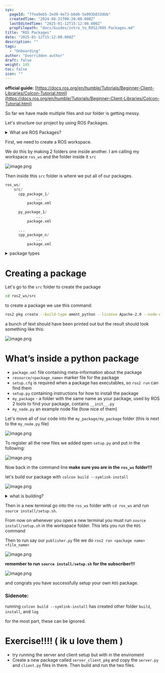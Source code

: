 ```yaml
---
sys:
  pageId: "7fea9eb5-2ed9-4e73-b6d6-5e093b833dbb"
  createdTime: "2024-08-21T00:28:00.000Z"
  lastEditedTime: "2025-01-12T15:12:00.000Z"
  propFilepath: "docs/Guides/intro_to_ROS2/ROS Packages.md"
title: "ROS Packages"
date: "2025-01-12T15:12:00.000Z"
description: ""
tags:
  - "Onboarding"
author: "Overridden author"
draft: false
weight: 145
toc: false
icon: ""
---
```


**official guide:** [https://docs.ros.org/en/humble/Tutorials/Beginner-Client-Libraries/Colcon-Tutorial.html](https://docs.ros.org/en/humble/Tutorials/Beginner-Client-Libraries/Colcon-Tutorial.html)

So far we have made multiple files and our folder is getting messy.

Let's structure our project by using ROS Packages.

<details>

<summary>What are ROS Packages?</summary>

ROS Packages are, as the name implies, packages of code that are highly sharable between ROS developers.

They consist of a folder, `package.xml` file, and source code

```python
      cpp_package_1/
		      ... imagine much code files here ..
          package.xml
```

</details>

First, we need to create a ROS workspace.

We do this by making 2 folders one inside another. I am calling my workspace `ros_ws` and the folder inside it `src`

![image.png](https://prod-files-secure.s3.us-west-2.amazonaws.com/d518164a-d88e-44d1-a4ee-3adb3bd8bce0/70706947-fd18-4537-a67b-e12946812d31/image.png?X-Amz-Algorithm=AWS4-HMAC-SHA256&X-Amz-Content-Sha256=UNSIGNED-PAYLOAD&X-Amz-Credential=ASIAZI2LB466R3EKP26Y%2F20250706%2Fus-west-2%2Fs3%2Faws4_request&X-Amz-Date=20250706T190249Z&X-Amz-Expires=3600&X-Amz-Security-Token=IQoJb3JpZ2luX2VjEFoaCXVzLXdlc3QtMiJIMEYCIQDMXFp0%2BqFT4vyvc5xDnI6o3StHYuae2Okyf2XuqXtNSwIhAPlZfBT8msadaECv0MUE%2BKqH6Z4N8u6oWIDVFNiAFmZ1Kv8DCGMQABoMNjM3NDIzMTgzODA1Igzy2l1NiOlrCqGrcgEq3ANdC%2BWNYOOHG15NO5dFO8Hr87rmhbMzIf3Epq8DOEC2TuTQNuI86GVJULFTN9wyA6ANvL7qJYKa%2F4UOCXAgrmU0eDIj0NQelGuEpExwv1k0oGVKm1uN7rPdJQ8mrep29%2FW1DkDlMiPoIJ97HzI0ECNlClxFs6TbjCo6zqUuHt%2FM36dlBFfVji4zFJxKY%2F271R4anZm7R9Hugp6dkB4zgtu4ZKvilTwtgqm%2Fnb28eNu7CLjtvZRZ8ah%2Fv2afoG2dA7vHk0LWQCfH3dtJxX0GTMJQI50gNRHRWhuJTsGmLA9uhpf1gwCY8oC01%2BWohmLC78yVOQsUKXLNzzbLuxIJrWaVSSUGLJ4VPKJ3BC5wYzc1PAgMRzkG9pkVm45wV2qx1lCB%2BnTAQq%2FkOJuXQr4BH8ypCMtk8SSUGuEfvhVBg8zD4TKyDWuXF1oCKrxUftm1iIANLB8ThIf7m1MoUm6OJF4fTjCTTN0FRzf6y9SFtA9Jl4r%2BM5pshKuTlWJcZOx7k%2BoCLBKzawHufOv7MUfvtg31ZexIXzzc8qjjR15TNVAOWO2H%2BRvMX341jEPTD1YTxPpM6EWp1Eqjpv5mq822MgyRFVcaeRUM5XpiIwS11UviF3Catsv%2Fjjijy0xN8DCv9KrDBjqkAZXVviR%2BSTvQSqBf93GqbjrnMsPatzRAjS0X8Nup6c3gNL4y2WrpVlzsRwABQIJ7WjBTjzGbuzbt7Vf7%2FSr3%2BgMdyYvafU7%2FpDW6JJw5Y227Vt1vg3gwXLa3diHcMfpnRT6DkHcyCXQYcoxrCQvW1EVpcYbgEmh9rRGXjsRyf5YsMbDKlmgw2TnGpT5URxH8ixt%2Fj6aWqZL%2BV6rFuDb1ZOMUNqml&X-Amz-Signature=e82fe18a7e0e88e92ed4283cf1d1020d249dc3a9aa4b6b313c9646c4f4b729ea&X-Amz-SignedHeaders=host&x-amz-checksum-mode=ENABLED&x-id=GetObject)

Then inside this `src` folder is where we put all of our packages.

```python
ros_ws/
    src/
      cpp_package_1/
		      ...
          package.xml

      py_package_1/
		      ...
          package.xml

      ...
      cpp_package_n/
		      ...
          package.xml

```

<details>

<summary>package types</summary>

packages can be either `C++` or python.

the intern file structure is different for each but for this guide we will stick to creating python packages

</details>

# Creating a package

Let's go to the `src` folder to create the package

```bash
cd ros2_ws/src
```

to create a package we use this command:

```bash
ros2 pkg create --build-type ament_python --license Apache-2.0 --node-name my_node my_package
```

a bunch of text should have been printed out but the result should look something like this:

![image.png](https://prod-files-secure.s3.us-west-2.amazonaws.com/d518164a-d88e-44d1-a4ee-3adb3bd8bce0/e6cf1e3f-8512-4a3e-b131-079f800bf3e8/image.png?X-Amz-Algorithm=AWS4-HMAC-SHA256&X-Amz-Content-Sha256=UNSIGNED-PAYLOAD&X-Amz-Credential=ASIAZI2LB466R3EKP26Y%2F20250706%2Fus-west-2%2Fs3%2Faws4_request&X-Amz-Date=20250706T190249Z&X-Amz-Expires=3600&X-Amz-Security-Token=IQoJb3JpZ2luX2VjEFoaCXVzLXdlc3QtMiJIMEYCIQDMXFp0%2BqFT4vyvc5xDnI6o3StHYuae2Okyf2XuqXtNSwIhAPlZfBT8msadaECv0MUE%2BKqH6Z4N8u6oWIDVFNiAFmZ1Kv8DCGMQABoMNjM3NDIzMTgzODA1Igzy2l1NiOlrCqGrcgEq3ANdC%2BWNYOOHG15NO5dFO8Hr87rmhbMzIf3Epq8DOEC2TuTQNuI86GVJULFTN9wyA6ANvL7qJYKa%2F4UOCXAgrmU0eDIj0NQelGuEpExwv1k0oGVKm1uN7rPdJQ8mrep29%2FW1DkDlMiPoIJ97HzI0ECNlClxFs6TbjCo6zqUuHt%2FM36dlBFfVji4zFJxKY%2F271R4anZm7R9Hugp6dkB4zgtu4ZKvilTwtgqm%2Fnb28eNu7CLjtvZRZ8ah%2Fv2afoG2dA7vHk0LWQCfH3dtJxX0GTMJQI50gNRHRWhuJTsGmLA9uhpf1gwCY8oC01%2BWohmLC78yVOQsUKXLNzzbLuxIJrWaVSSUGLJ4VPKJ3BC5wYzc1PAgMRzkG9pkVm45wV2qx1lCB%2BnTAQq%2FkOJuXQr4BH8ypCMtk8SSUGuEfvhVBg8zD4TKyDWuXF1oCKrxUftm1iIANLB8ThIf7m1MoUm6OJF4fTjCTTN0FRzf6y9SFtA9Jl4r%2BM5pshKuTlWJcZOx7k%2BoCLBKzawHufOv7MUfvtg31ZexIXzzc8qjjR15TNVAOWO2H%2BRvMX341jEPTD1YTxPpM6EWp1Eqjpv5mq822MgyRFVcaeRUM5XpiIwS11UviF3Catsv%2Fjjijy0xN8DCv9KrDBjqkAZXVviR%2BSTvQSqBf93GqbjrnMsPatzRAjS0X8Nup6c3gNL4y2WrpVlzsRwABQIJ7WjBTjzGbuzbt7Vf7%2FSr3%2BgMdyYvafU7%2FpDW6JJw5Y227Vt1vg3gwXLa3diHcMfpnRT6DkHcyCXQYcoxrCQvW1EVpcYbgEmh9rRGXjsRyf5YsMbDKlmgw2TnGpT5URxH8ixt%2Fj6aWqZL%2BV6rFuDb1ZOMUNqml&X-Amz-Signature=85f388536eba5697c08584273945cdd2218e6050a577d021b766804ff33a7cb9&X-Amz-SignedHeaders=host&x-amz-checksum-mode=ENABLED&x-id=GetObject)

# What’s inside a python package

- `package.xml` file containing meta-information about the package
- `resource/<package_name>` marker file for the package
- `setup.cfg` is required when a package has executables, so `ros2 run` can find them
- `setup.py` containing instructions for how to install the package
- `my_package` - a folder with the same name as your package, used by ROS 2 tools to find your package, contains `__init__.py`
- `my_node.py` an example node file (how nice of them)

Let's move all of our code into the `my_package/my_package` folder (this is next to the `my_node.py` file)

![image.png](https://prod-files-secure.s3.us-west-2.amazonaws.com/d518164a-d88e-44d1-a4ee-3adb3bd8bce0/9ce58f11-0da9-4d3e-b86d-506a9685d378/image.png?X-Amz-Algorithm=AWS4-HMAC-SHA256&X-Amz-Content-Sha256=UNSIGNED-PAYLOAD&X-Amz-Credential=ASIAZI2LB466R3EKP26Y%2F20250706%2Fus-west-2%2Fs3%2Faws4_request&X-Amz-Date=20250706T190249Z&X-Amz-Expires=3600&X-Amz-Security-Token=IQoJb3JpZ2luX2VjEFoaCXVzLXdlc3QtMiJIMEYCIQDMXFp0%2BqFT4vyvc5xDnI6o3StHYuae2Okyf2XuqXtNSwIhAPlZfBT8msadaECv0MUE%2BKqH6Z4N8u6oWIDVFNiAFmZ1Kv8DCGMQABoMNjM3NDIzMTgzODA1Igzy2l1NiOlrCqGrcgEq3ANdC%2BWNYOOHG15NO5dFO8Hr87rmhbMzIf3Epq8DOEC2TuTQNuI86GVJULFTN9wyA6ANvL7qJYKa%2F4UOCXAgrmU0eDIj0NQelGuEpExwv1k0oGVKm1uN7rPdJQ8mrep29%2FW1DkDlMiPoIJ97HzI0ECNlClxFs6TbjCo6zqUuHt%2FM36dlBFfVji4zFJxKY%2F271R4anZm7R9Hugp6dkB4zgtu4ZKvilTwtgqm%2Fnb28eNu7CLjtvZRZ8ah%2Fv2afoG2dA7vHk0LWQCfH3dtJxX0GTMJQI50gNRHRWhuJTsGmLA9uhpf1gwCY8oC01%2BWohmLC78yVOQsUKXLNzzbLuxIJrWaVSSUGLJ4VPKJ3BC5wYzc1PAgMRzkG9pkVm45wV2qx1lCB%2BnTAQq%2FkOJuXQr4BH8ypCMtk8SSUGuEfvhVBg8zD4TKyDWuXF1oCKrxUftm1iIANLB8ThIf7m1MoUm6OJF4fTjCTTN0FRzf6y9SFtA9Jl4r%2BM5pshKuTlWJcZOx7k%2BoCLBKzawHufOv7MUfvtg31ZexIXzzc8qjjR15TNVAOWO2H%2BRvMX341jEPTD1YTxPpM6EWp1Eqjpv5mq822MgyRFVcaeRUM5XpiIwS11UviF3Catsv%2Fjjijy0xN8DCv9KrDBjqkAZXVviR%2BSTvQSqBf93GqbjrnMsPatzRAjS0X8Nup6c3gNL4y2WrpVlzsRwABQIJ7WjBTjzGbuzbt7Vf7%2FSr3%2BgMdyYvafU7%2FpDW6JJw5Y227Vt1vg3gwXLa3diHcMfpnRT6DkHcyCXQYcoxrCQvW1EVpcYbgEmh9rRGXjsRyf5YsMbDKlmgw2TnGpT5URxH8ixt%2Fj6aWqZL%2BV6rFuDb1ZOMUNqml&X-Amz-Signature=b1b6929b8e6e5d743f49ad69a4461fc2f2ec51d9a47e700a072179fa90532b45&X-Amz-SignedHeaders=host&x-amz-checksum-mode=ENABLED&x-id=GetObject)

To register all the new files we added open `setup.py` and put in the following:

![image.png](https://prod-files-secure.s3.us-west-2.amazonaws.com/d518164a-d88e-44d1-a4ee-3adb3bd8bce0/1cd7c262-4cae-4496-9d75-c178537d24a2/image.png?X-Amz-Algorithm=AWS4-HMAC-SHA256&X-Amz-Content-Sha256=UNSIGNED-PAYLOAD&X-Amz-Credential=ASIAZI2LB466R3EKP26Y%2F20250706%2Fus-west-2%2Fs3%2Faws4_request&X-Amz-Date=20250706T190249Z&X-Amz-Expires=3600&X-Amz-Security-Token=IQoJb3JpZ2luX2VjEFoaCXVzLXdlc3QtMiJIMEYCIQDMXFp0%2BqFT4vyvc5xDnI6o3StHYuae2Okyf2XuqXtNSwIhAPlZfBT8msadaECv0MUE%2BKqH6Z4N8u6oWIDVFNiAFmZ1Kv8DCGMQABoMNjM3NDIzMTgzODA1Igzy2l1NiOlrCqGrcgEq3ANdC%2BWNYOOHG15NO5dFO8Hr87rmhbMzIf3Epq8DOEC2TuTQNuI86GVJULFTN9wyA6ANvL7qJYKa%2F4UOCXAgrmU0eDIj0NQelGuEpExwv1k0oGVKm1uN7rPdJQ8mrep29%2FW1DkDlMiPoIJ97HzI0ECNlClxFs6TbjCo6zqUuHt%2FM36dlBFfVji4zFJxKY%2F271R4anZm7R9Hugp6dkB4zgtu4ZKvilTwtgqm%2Fnb28eNu7CLjtvZRZ8ah%2Fv2afoG2dA7vHk0LWQCfH3dtJxX0GTMJQI50gNRHRWhuJTsGmLA9uhpf1gwCY8oC01%2BWohmLC78yVOQsUKXLNzzbLuxIJrWaVSSUGLJ4VPKJ3BC5wYzc1PAgMRzkG9pkVm45wV2qx1lCB%2BnTAQq%2FkOJuXQr4BH8ypCMtk8SSUGuEfvhVBg8zD4TKyDWuXF1oCKrxUftm1iIANLB8ThIf7m1MoUm6OJF4fTjCTTN0FRzf6y9SFtA9Jl4r%2BM5pshKuTlWJcZOx7k%2BoCLBKzawHufOv7MUfvtg31ZexIXzzc8qjjR15TNVAOWO2H%2BRvMX341jEPTD1YTxPpM6EWp1Eqjpv5mq822MgyRFVcaeRUM5XpiIwS11UviF3Catsv%2Fjjijy0xN8DCv9KrDBjqkAZXVviR%2BSTvQSqBf93GqbjrnMsPatzRAjS0X8Nup6c3gNL4y2WrpVlzsRwABQIJ7WjBTjzGbuzbt7Vf7%2FSr3%2BgMdyYvafU7%2FpDW6JJw5Y227Vt1vg3gwXLa3diHcMfpnRT6DkHcyCXQYcoxrCQvW1EVpcYbgEmh9rRGXjsRyf5YsMbDKlmgw2TnGpT5URxH8ixt%2Fj6aWqZL%2BV6rFuDb1ZOMUNqml&X-Amz-Signature=7c57578922551c61780af2c81361b824e56df6c08395413d6a9467bd152a8481&X-Amz-SignedHeaders=host&x-amz-checksum-mode=ENABLED&x-id=GetObject)

Now back in the command line **make sure you are in the** **`ros_ws`** **folder!!!**

let's build our package with `colcon build --symlink-install`

![image.png](https://prod-files-secure.s3.us-west-2.amazonaws.com/d518164a-d88e-44d1-a4ee-3adb3bd8bce0/2f2a0d27-b173-48fd-b189-5f5c0ce65619/image.png?X-Amz-Algorithm=AWS4-HMAC-SHA256&X-Amz-Content-Sha256=UNSIGNED-PAYLOAD&X-Amz-Credential=ASIAZI2LB466R3EKP26Y%2F20250706%2Fus-west-2%2Fs3%2Faws4_request&X-Amz-Date=20250706T190249Z&X-Amz-Expires=3600&X-Amz-Security-Token=IQoJb3JpZ2luX2VjEFoaCXVzLXdlc3QtMiJIMEYCIQDMXFp0%2BqFT4vyvc5xDnI6o3StHYuae2Okyf2XuqXtNSwIhAPlZfBT8msadaECv0MUE%2BKqH6Z4N8u6oWIDVFNiAFmZ1Kv8DCGMQABoMNjM3NDIzMTgzODA1Igzy2l1NiOlrCqGrcgEq3ANdC%2BWNYOOHG15NO5dFO8Hr87rmhbMzIf3Epq8DOEC2TuTQNuI86GVJULFTN9wyA6ANvL7qJYKa%2F4UOCXAgrmU0eDIj0NQelGuEpExwv1k0oGVKm1uN7rPdJQ8mrep29%2FW1DkDlMiPoIJ97HzI0ECNlClxFs6TbjCo6zqUuHt%2FM36dlBFfVji4zFJxKY%2F271R4anZm7R9Hugp6dkB4zgtu4ZKvilTwtgqm%2Fnb28eNu7CLjtvZRZ8ah%2Fv2afoG2dA7vHk0LWQCfH3dtJxX0GTMJQI50gNRHRWhuJTsGmLA9uhpf1gwCY8oC01%2BWohmLC78yVOQsUKXLNzzbLuxIJrWaVSSUGLJ4VPKJ3BC5wYzc1PAgMRzkG9pkVm45wV2qx1lCB%2BnTAQq%2FkOJuXQr4BH8ypCMtk8SSUGuEfvhVBg8zD4TKyDWuXF1oCKrxUftm1iIANLB8ThIf7m1MoUm6OJF4fTjCTTN0FRzf6y9SFtA9Jl4r%2BM5pshKuTlWJcZOx7k%2BoCLBKzawHufOv7MUfvtg31ZexIXzzc8qjjR15TNVAOWO2H%2BRvMX341jEPTD1YTxPpM6EWp1Eqjpv5mq822MgyRFVcaeRUM5XpiIwS11UviF3Catsv%2Fjjijy0xN8DCv9KrDBjqkAZXVviR%2BSTvQSqBf93GqbjrnMsPatzRAjS0X8Nup6c3gNL4y2WrpVlzsRwABQIJ7WjBTjzGbuzbt7Vf7%2FSr3%2BgMdyYvafU7%2FpDW6JJw5Y227Vt1vg3gwXLa3diHcMfpnRT6DkHcyCXQYcoxrCQvW1EVpcYbgEmh9rRGXjsRyf5YsMbDKlmgw2TnGpT5URxH8ixt%2Fj6aWqZL%2BV6rFuDb1ZOMUNqml&X-Amz-Signature=9288ffec3585a51f5c96d94de810937001805653e855e808594e364701bb4101&X-Amz-SignedHeaders=host&x-amz-checksum-mode=ENABLED&x-id=GetObject)

<details>

<summary>what is building?</summary>

if you are a CS major at Rose-Hulman you will learn the answer to this in CSSE132

but TLDR; is it combines all the code files into one program that can be run easily 

</details>

Then in a new terminal go into the `ros_ws` folder with `cd ros_ws` and run `source install/setup.sh`. 

From now on whenever you open a new terminal you must run `source install/setup.sh` in the workspace folder. This lets you run the `ROS` command

Then to run say our `publisher.py` file we do `ros2 run <package name> <file_name>`

![image.png](https://prod-files-secure.s3.us-west-2.amazonaws.com/d518164a-d88e-44d1-a4ee-3adb3bd8bce0/4f4b1219-3a44-4632-aa0a-ce3471699f59/image.png?X-Amz-Algorithm=AWS4-HMAC-SHA256&X-Amz-Content-Sha256=UNSIGNED-PAYLOAD&X-Amz-Credential=ASIAZI2LB466R3EKP26Y%2F20250706%2Fus-west-2%2Fs3%2Faws4_request&X-Amz-Date=20250706T190249Z&X-Amz-Expires=3600&X-Amz-Security-Token=IQoJb3JpZ2luX2VjEFoaCXVzLXdlc3QtMiJIMEYCIQDMXFp0%2BqFT4vyvc5xDnI6o3StHYuae2Okyf2XuqXtNSwIhAPlZfBT8msadaECv0MUE%2BKqH6Z4N8u6oWIDVFNiAFmZ1Kv8DCGMQABoMNjM3NDIzMTgzODA1Igzy2l1NiOlrCqGrcgEq3ANdC%2BWNYOOHG15NO5dFO8Hr87rmhbMzIf3Epq8DOEC2TuTQNuI86GVJULFTN9wyA6ANvL7qJYKa%2F4UOCXAgrmU0eDIj0NQelGuEpExwv1k0oGVKm1uN7rPdJQ8mrep29%2FW1DkDlMiPoIJ97HzI0ECNlClxFs6TbjCo6zqUuHt%2FM36dlBFfVji4zFJxKY%2F271R4anZm7R9Hugp6dkB4zgtu4ZKvilTwtgqm%2Fnb28eNu7CLjtvZRZ8ah%2Fv2afoG2dA7vHk0LWQCfH3dtJxX0GTMJQI50gNRHRWhuJTsGmLA9uhpf1gwCY8oC01%2BWohmLC78yVOQsUKXLNzzbLuxIJrWaVSSUGLJ4VPKJ3BC5wYzc1PAgMRzkG9pkVm45wV2qx1lCB%2BnTAQq%2FkOJuXQr4BH8ypCMtk8SSUGuEfvhVBg8zD4TKyDWuXF1oCKrxUftm1iIANLB8ThIf7m1MoUm6OJF4fTjCTTN0FRzf6y9SFtA9Jl4r%2BM5pshKuTlWJcZOx7k%2BoCLBKzawHufOv7MUfvtg31ZexIXzzc8qjjR15TNVAOWO2H%2BRvMX341jEPTD1YTxPpM6EWp1Eqjpv5mq822MgyRFVcaeRUM5XpiIwS11UviF3Catsv%2Fjjijy0xN8DCv9KrDBjqkAZXVviR%2BSTvQSqBf93GqbjrnMsPatzRAjS0X8Nup6c3gNL4y2WrpVlzsRwABQIJ7WjBTjzGbuzbt7Vf7%2FSr3%2BgMdyYvafU7%2FpDW6JJw5Y227Vt1vg3gwXLa3diHcMfpnRT6DkHcyCXQYcoxrCQvW1EVpcYbgEmh9rRGXjsRyf5YsMbDKlmgw2TnGpT5URxH8ixt%2Fj6aWqZL%2BV6rFuDb1ZOMUNqml&X-Amz-Signature=971344a3afde9faab7d4f9ad0a235d7688825c3a740157e94c4c978df4184d06&X-Amz-SignedHeaders=host&x-amz-checksum-mode=ENABLED&x-id=GetObject)

**remember to run** **`source install/setup.sh`** **for the subscriber!!!**

![image.png](https://prod-files-secure.s3.us-west-2.amazonaws.com/d518164a-d88e-44d1-a4ee-3adb3bd8bce0/02121119-dad4-49ec-8356-c956108b4243/image.png?X-Amz-Algorithm=AWS4-HMAC-SHA256&X-Amz-Content-Sha256=UNSIGNED-PAYLOAD&X-Amz-Credential=ASIAZI2LB466R3EKP26Y%2F20250706%2Fus-west-2%2Fs3%2Faws4_request&X-Amz-Date=20250706T190249Z&X-Amz-Expires=3600&X-Amz-Security-Token=IQoJb3JpZ2luX2VjEFoaCXVzLXdlc3QtMiJIMEYCIQDMXFp0%2BqFT4vyvc5xDnI6o3StHYuae2Okyf2XuqXtNSwIhAPlZfBT8msadaECv0MUE%2BKqH6Z4N8u6oWIDVFNiAFmZ1Kv8DCGMQABoMNjM3NDIzMTgzODA1Igzy2l1NiOlrCqGrcgEq3ANdC%2BWNYOOHG15NO5dFO8Hr87rmhbMzIf3Epq8DOEC2TuTQNuI86GVJULFTN9wyA6ANvL7qJYKa%2F4UOCXAgrmU0eDIj0NQelGuEpExwv1k0oGVKm1uN7rPdJQ8mrep29%2FW1DkDlMiPoIJ97HzI0ECNlClxFs6TbjCo6zqUuHt%2FM36dlBFfVji4zFJxKY%2F271R4anZm7R9Hugp6dkB4zgtu4ZKvilTwtgqm%2Fnb28eNu7CLjtvZRZ8ah%2Fv2afoG2dA7vHk0LWQCfH3dtJxX0GTMJQI50gNRHRWhuJTsGmLA9uhpf1gwCY8oC01%2BWohmLC78yVOQsUKXLNzzbLuxIJrWaVSSUGLJ4VPKJ3BC5wYzc1PAgMRzkG9pkVm45wV2qx1lCB%2BnTAQq%2FkOJuXQr4BH8ypCMtk8SSUGuEfvhVBg8zD4TKyDWuXF1oCKrxUftm1iIANLB8ThIf7m1MoUm6OJF4fTjCTTN0FRzf6y9SFtA9Jl4r%2BM5pshKuTlWJcZOx7k%2BoCLBKzawHufOv7MUfvtg31ZexIXzzc8qjjR15TNVAOWO2H%2BRvMX341jEPTD1YTxPpM6EWp1Eqjpv5mq822MgyRFVcaeRUM5XpiIwS11UviF3Catsv%2Fjjijy0xN8DCv9KrDBjqkAZXVviR%2BSTvQSqBf93GqbjrnMsPatzRAjS0X8Nup6c3gNL4y2WrpVlzsRwABQIJ7WjBTjzGbuzbt7Vf7%2FSr3%2BgMdyYvafU7%2FpDW6JJw5Y227Vt1vg3gwXLa3diHcMfpnRT6DkHcyCXQYcoxrCQvW1EVpcYbgEmh9rRGXjsRyf5YsMbDKlmgw2TnGpT5URxH8ixt%2Fj6aWqZL%2BV6rFuDb1ZOMUNqml&X-Amz-Signature=853b1aa11805031b3c29ff74e9e8e564f8c974ba0248787a1785f3fd89fd2ed2&X-Amz-SignedHeaders=host&x-amz-checksum-mode=ENABLED&x-id=GetObject)

and congrats you have successfully setup your own `ROS` package.

### Sidenote:

running `colcon build --symlink-install` has created other folder `build`, `install`, and `log`

for the most part, these can be ignored.

# Exercise!!!! ( ik u love them )

- try running the server and client setup but with in the enviroment
- Create a new package called `server_client_pkg` and copy the `server.py` and `client.py` files in there. Then build and run the two files.
